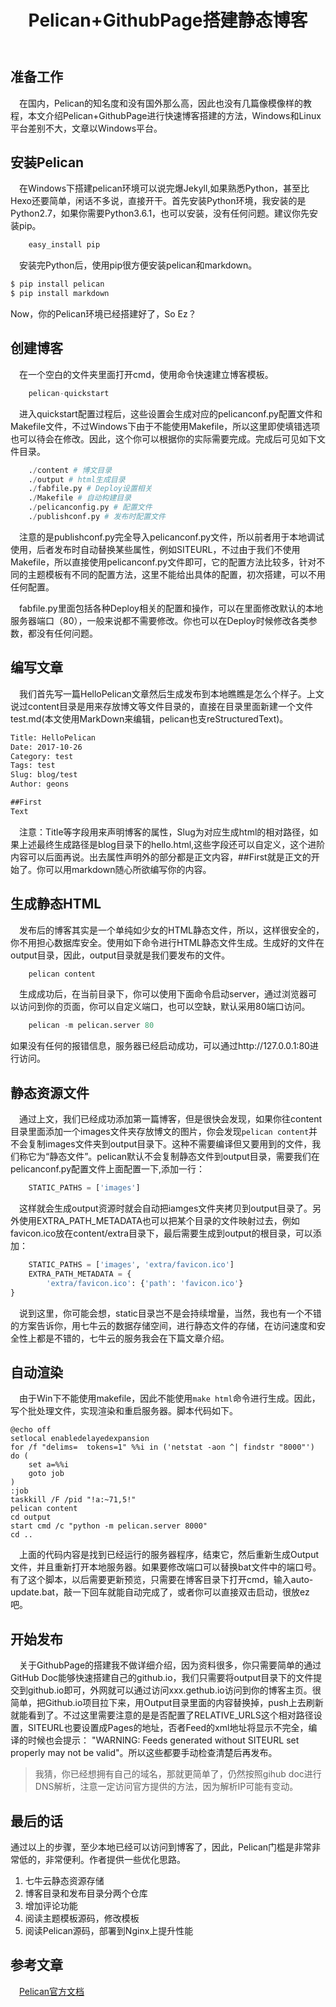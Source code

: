 ﻿---
title: Pelican+GithubPage搭建静态博客
toc: true
data: 2017-10-25
description: 十分钟使用pelican搭建静态博客，pelican也是除了hexo外用的比较多的静态博客框架，由于是Python和jinja2写的，可维护性比较高
category: 
 - 前端
tag:
 - pelican
 - 静态博客
---



## 准备工作
&emsp;在国内，Pelican的知名度和没有国外那么高，因此也没有几篇像模像样的教程，本文介绍Pelican+GithubPage进行快速博客搭建的方法，Windows和Linux平台差别不大，文章以Windows平台。

## 安装Pelican
&emsp;在Windows下搭建pelican环境可以说完爆Jekyll,如果熟悉Python，甚至比Hexo还要简单，闲话不多说，直接开干。首先安装Python环境，我安装的是Python2.7，如果你需要Python3.6.1，也可以安装，没有任何问题。建议你先安装pip。
```python
    easy_install pip
```
&emsp;安装完Python后，使用pip很方便安装pelican和markdown。
```bash
$ pip install pelican
$ pip install markdown
```
Now，你的Pelican环境已经搭建好了，So Ez？

## 创建博客
&emsp;在一个空白的文件夹里面打开cmd，使用命令快速建立博客模板。
```python
    pelican-quickstart
```
&emsp;进入quickstart配置过程后，这些设置会生成对应的pelicanconf.py配置文件和Makefile文件，不过Windows下由于不能使用Makefile，所以这里即使填错选项也可以待会在修改。因此，这个你可以根据你的实际需要完成。完成后可见如下文件目录。
```python
    ./content # 博文目录
    ./output # html生成目录
    ./fabfile.py # Deploy设置相关
    ./Makefile # 自动构建目录
    ./pelicanconfig.py # 配置文件
    ./publishconf.py # 发布时配置文件
```
&emsp;注意的是publishconf.py完全导入pelicanconf.py文件，所以前者用于本地调试使用，后者发布时自动替换某些属性，例如SITEURL，不过由于我们不使用Makefile，所以直接使用pelicanconf.py文件即可，它的配置方法比较多，针对不同的主题模板有不同的配置方法，这里不能给出具体的配置，初次搭建，可以不用任何配置。

&emsp;fabfile.py里面包括各种Deploy相关的配置和操作，可以在里面修改默认的本地服务器端口（80），一般来说都不需要修改。你也可以在Deploy时候修改各类参数，都没有任何问题。

## 编写文章
&emsp;我们首先写一篇HelloPelican文章然后生成发布到本地瞧瞧是怎么个样子。上文说过content目录是用来存放博文等文件目录的，直接在目录里面新建一个文件test.md(本文使用MarkDown来编辑，pelican也支reStructuredText)。
```txt
Title: HelloPelican
Date: 2017-10-26
Category: test
Tags: test
Slug: blog/test
Author: geons

##First
Text
```
&emsp;注意：Title等字段用来声明博客的属性，Slug为对应生成html的相对路径，如果上述最终生成路径是blog目录下的hello.html,这些字段还可以自定义，这个进阶内容可以后面再说。出去属性声明外的部分都是正文内容，##First就是正文的开始了。你可以用markdown随心所欲编写你的内容。

## 生成静态HTML
&emsp;发布后的博客其实是一个单纯如少女的HTML静态文件，所以，这样很安全的，你不用担心数据库安全。使用如下命令进行HTML静态文件生成。生成好的文件在output目录，因此，output目录就是我们要发布的文件。
```python
    pelican content
```
&emsp;生成成功后，在当前目录下，你可以使用下面命令启动server，通过浏览器可以访问到你的页面，你可以自定义端口，也可以空缺，默认采用80端口访问。
```python
    pelican -m pelican.server 80
```
如果没有任何的报错信息，服务器已经启动成功，可以通过http://127.0.0.1:80进行访问。

## 静态资源文件
&emsp;通过上文，我们已经成功添加第一篇博客，但是很快会发现，如果你往content目录里面添加一个images文件夹存放博文的图片，你会发现`pelican content`并不会复制images文件夹到output目录下。这种不需要编译但又要用到的文件，我们称它为“静态文件”。pelican默认不会复制静态文件到output目录，需要我们在pelicanconf.py配置文件上面配置一下,添加一行：
```python
    STATIC_PATHS = ['images']
```
&emsp;这样就会生成output资源时就会自动把iamges文件夹拷贝到output目录了。另外使用EXTRA_PATH_METADATA也可以把某个目录的文件映射过去，例如favicon.ico放在content/extra目录下，最后需要生成到output的根目录，可以添加：
```python
    STATIC_PATHS = ['images', 'extra/favicon.ico']
    EXTRA_PATH_METADATA = {
        'extra/favicon.ico': {'path': 'favicon.ico'}
}
```
&emsp;说到这里，你可能会想，static目录岂不是会持续增量，当然，我也有一个不错的方案告诉你，用七牛云的数据存储空间，进行静态文件的存储，在访问速度和安全性上都是不错的，七牛云的服务我会在下篇文章介绍。

## 自动渲染
&emsp;由于Win下不能使用makefile，因此不能使用`make html`命令进行生成。因此，写个批处理文件，实现渲染和重启服务器。脚本代码如下。
```
@echo off
setlocal enabledelayedexpansion
for /f "delims=  tokens=1" %%i in ('netstat -aon ^| findstr "8000"') do (
    set a=%%i
    goto job
)
:job
taskkill /F /pid "!a:~71,5!"
pelican content
cd output
start cmd /c "python -m pelican.server 8000"
cd ..
```
&emsp;上面的代码内容是找到已经运行的服务器程序，结束它，然后重新生成Output文件，并且重新打开本地服务器。如果要修改端口可以替换bat文件中的端口号。有了这个脚本，以后需要更新预览，只需要在博客目录下打开cmd，输入auto-update.bat，敲一下回车就能自动完成了，或者你可以直接双击启动，很放ez吧。

## 开始发布
&emsp;关于GithubPage的搭建我不做详细介绍，因为资料很多，你只需要简单的通过GitHub Doc能够快速搭建自己的github.io，我们只需要将output目录下的文件提交到github.io即可，外网就可以通过访问xxx.gethub.io访问到你的博客主页。很简单，把Github.io项目拉下来，用Output目录里面的内容替换掉，push上去刷新就能看到了。不过这里需要注意的是是否配置了RELATIVE_URLS这个相对路径设置，SITEURL也要设置成Pages的地址，否者Feed的xml地址将显示不完全，编译的时候也会提示： "WARNING: Feeds generated without SITEURL set properly may not be valid"。所以这些都要手动检查清楚后再发布。

> 我猜，你已经想拥有自己的域名，那就更简单了，仍然按照gihub doc进行DNS解析，注意一定访问官方提供的方法，因为解析IP可能有变动。  

## 最后的话
通过以上的步骤，至少本地已经可以访问到博客了，因此，Pelican门槛是非常非常低的，非常便利。作者提供一些优化思路。

1. 七牛云静态资源存储
2. 博客目录和发布目录分两个仓库
3. 增加评论功能
4. 阅读主题模板源码，修改模板
5. 阅读Pelican源码，部署到Nginx上提升性能


## 参考文章
&emsp;[Pelican官方文档](http://docs.getpelican.com/en/3.7.1/index.html)




